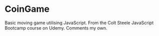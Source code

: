 # CoinGame
Basic moving game utilising JavaScript. From the Colt Steele JavaScript Bootcamp course on Udemy. Comments my own.
